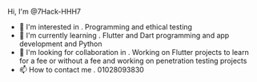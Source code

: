 Hi, I'm @7Hack-HHH7
- 👀 I'm interested in . Programming and ethical testing
- 🌱 I'm currently learning . Flutter and Dart programming and app development and Python
- 💞️ I'm looking for collaboration in . Working on Flutter projects to learn for a fee or without a fee and working on penetration testing projects
- 📫 How to contact me . 01028093830

<!---
7Hack-HHH7/7Hack-HHH7 is a ✨ special ✨ repository because its `README.md` (this file) appears on your GitHub profile.
You can click the Preview link to take a look at your changes.
--->
